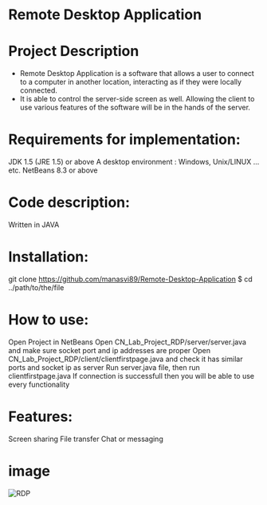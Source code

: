 # Remote Desktop Application
 
# Project Description
* Remote Desktop Application is a software that allows a user to connect to a computer in another location, interacting as if they were locally connected. 
* It is able to control the server-side screen as well. Allowing the client to use various features of the software will be in the hands of the server.

# Requirements for implementation:
JDK 1.5 (JRE 1.5) or above
A desktop environment : Windows, Unix/LINUX ... etc.
NetBeans 8.3 or above

# Code description: 
Written in JAVA

# Installation:
git clone https://github.com/manasvi89/Remote-Desktop-Application
$ cd ../path/to/the/file

# How to use:
Open Project in NetBeans
Open CN_Lab_Project_RDP/server/server.java and make sure socket port and ip addresses are proper
Open CN_Lab_Project_RDP/client/clientfirstpage.java and check it has similar ports and socket ip as server
Run server.java file, then run clientfirstpage.java
If connection is successfull then you will be able to use every functionality

# Features:
Screen sharing
File transfer
Chat or messaging

# image
![RDP](https://github.com/shivanikadam910/Remote-Desktop-Application/blob/src/cn_lab_project_rdp/RDP.jpeg?raw=true)


  



